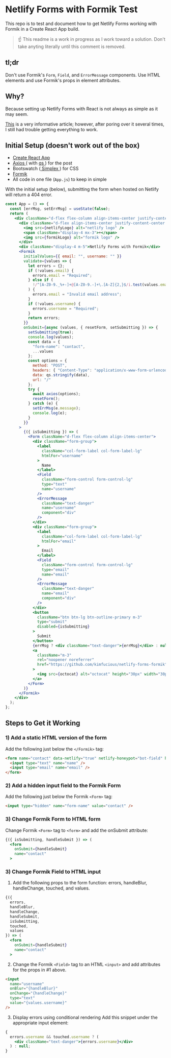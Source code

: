 # Netlify Forms with Formik Test

This repo is to test and document how to get Netlify Forms working with Formik in a Create React App build.

> :point_up: This readme is a work in progress as I work toward a solution. Don't take anyting literally until this comment is removed.

## tl;dr

Don't use Formik's `Form`, `Field`, and `ErrorMessage` components. Use HTML elements and use Formik's props in element attributes.

## Why?

Because setting up Netlify Forms with React is not always as simple as it may seem.

[This]("https://www.netlify.com/blog/2017/07/20/how-to-integrate-netlifys-form-handling-in-a-react-app/") is a very informative article; however, after poring over it several times, I still had trouble getting everything to work.

## Initial Setup (doesn't work out of the box)

- [ Create React App ]("https://github.com/facebook/create-react-app")
- [ Axios ]("https://www.npmjs.com/package/axios") ( with [ qs ]("https://www.npmjs.com/package/qs") ) for the post
- Bootswatch ([ Simplex ]("https://bootswatch.com/simplex/")) for CSS
- [ Formik ]("https://www.npmjs.com/package/formik")
- All code in one file (`App.js`) to keep in simple

With the initial setup (below), submitting the form when hosted on Netlify will return a 404 error.

```jsx
const App = () => {
  const [errMsg, setErrMsg] = useState(false);
  return (
    <div className="d-flex flex-column align-items-center justify-content-center w-100 vh-100">
      <div className="d-flex align-items-center justify-content-center text-muted">
        <img src={netlifyLogo} alt="netlify logo" />
        <span className="display-4 mx-3">+</span>
        <img src={formikLogo} alt="formik logo" />
      </div>
      <div className="display-4 m-5">Netlify Forms with Formik</div>
      <Formik
        initialValues={{ email: "", username: "" }}
        validate={values => {
          let errors = {};
          if (!values.email) {
            errors.email = "Required";
          } else if (
            !/^[A-Z0-9._%+-]+@[A-Z0-9.-]+\.[A-Z]{2,}$/i.test(values.email)
          ) {
            errors.email = "Invalid email address";
          }
          if (!values.username) {
            errors.username = "Required";
          }
          return errors;
        }}
        onSubmit={async (values, { resetForm, setSubmitting }) => {
          setSubmitting(true);
          console.log(values);
          const data = {
            "form-name": "contact",
            ...values
          };
          const options = {
            method: "POST",
            headers: { "Content-Type": "application/x-www-form-urlencoded" },
            data: qs.stringify(data),
            url: "/"
          };
          try {
            await axios(options);
            resetForm();
          } catch (e) {
            setErrMsg(e.message);
            console.log(e);
          }
        }}
      >
        {({ isSubmitting }) => (
          <Form className="d-flex flex-column align-items-center">
            <div className="form-group">
              <label
                className="col-form-label col-form-label-lg"
                htmlFor="username"
              >
                Name
              </label>
              <Field
                className="form-control form-control-lg"
                type="text"
                name="username"
              />
              <ErrorMessage
                className="text-danger"
                name="username"
                component="div"
              />
            </div>
            <div className="form-group">
              <label
                className="col-form-label col-form-label-lg"
                htmlFor="email"
              >
                Email
              </label>
              <Field
                className="form-control form-control-lg"
                type="email"
                name="email"
              />
              <ErrorMessage
                className="text-danger"
                name="email"
                component="div"
              />
            </div>
            <button
              className="btn btn-lg btn-outline-primary m-3"
              type="submit"
              disabled={isSubmitting}
            >
              Submit
            </button>
            {errMsg ? <div className="text-danger">{errMsg}</div> : null}
            <a
              className="m-3"
              rel="noopener noreferrer"
              href="https://github.com/kimfucious/netlify-forms-formik"
            >
              <img src={octocat} alt="octocat" height="30px" width="30px" />
            </a>
          </Form>
        )}
      </Formik>
    </div>
  );
};
```

## Steps to Get it Working

### 1) Add a static HTML version of the form

Add the following just below the `</Formik>` tag:

```html
<form name="contact" data-netlify="true" netlify-honeypot="bot-field" hidden>
  <input type="text" name="name" />
  <input type="email" name="email" />
</form>
```

### 2) Add a hidden input field to the Formik Form

Add the following just below the Formik `<Form>` tag:

```html
<input type="hidden" name="form-name" value="contact" />
```

### 3) Change Formik Form to HTML form

Change Formik `<Form>` tag to `<form>` and add the onSubmit attribute:

```jsx
{({ isSubmitting, handleSubmit }) => (
  <form
    onSubmit={handleSubmit}
    name="contact"
  >
```

### 3) Change Formik Field to HTML input

1. Add the following props to the form function: errors, handleBlur, handleChange, touched, and values.

```jsx
{({
  errors,
  handleBlur,
  handleChange,
  handleSubmit,
  isSubmitting,
  touched,
  values
}) => (
  <form
    onSubmit={handleSubmit}
    name="contact"
  >
```

2. Change the Formik `<Field>` tag to an HTML `<input>` and add attributes for the props in #1 above.

```html
<input
  name="username"
  onBlur="{handleBlur}"
  onChange="{handleChange}"
  type="text"
  value="{values.username}"
/>
```

3. Display errors using conditional rendering
   Add this snippet under the appropriate input element:

```jsx
{
  errors.username && touched.username ? (
    <div className="text-danger">{errors.username}</div>
  ) : null;
}
```
